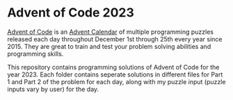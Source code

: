 # Advent of Code 2023

[Advent of Code](https://adventofcode.com/) is an [Advent Calendar](https://en.wikipedia.org/wiki/Advent_calendar) of multiple programming puzzles released each day throughout December 1st through 25th every year since 2015. They are great to train and test your problem solving abilities and programming skills.

This repository contains programming solutions of Advent of Code for the year 2023. Each folder contains seperate solutions in different files for Part 1 and Part 2 of the problem for each day, along with my puzzle input (puzzle inputs vary by user) for the day.